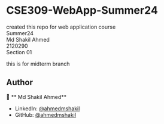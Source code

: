 # CSE309-WebApp-Summer24

<p>created this repo for web application course <br> Summer24<br>Md Shakil Ahmed<br>2120290<br>Section 01</p>

<p>this is for midterm branch</p>

## Author

👤 ** Md Shakil Ahmed**

* LinkedIn: [@ahmedmshakil](https://www.linkedin.com/in/ahmedmshakil/)
* GitHub: [@ahmedmshakil](https://github.com/ahmedmshakil)
